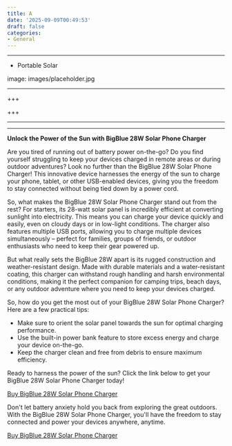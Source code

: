 ```yaml
---
title: A
date: '2025-09-09T00:49:53'
draft: false
categories:
- General
---
```


---

- Portable Solar

image: images/placeholder.jpg

---

+++






+++





---



---
**Unlock the Power of the Sun with BigBlue 28W Solar Phone Charger**

Are you tired of running out of battery power on-the-go? Do you find yourself struggling to keep your devices charged in remote areas or during outdoor adventures? Look no further than the BigBlue 28W Solar Phone Charger! This innovative device harnesses the energy of the sun to charge your phone, tablet, or other USB-enabled devices, giving you the freedom to stay connected without being tied down by a power cord.

So, what makes the BigBlue 28W Solar Phone Charger stand out from the rest? For starters, its 28-watt solar panel is incredibly efficient at converting sunlight into electricity. This means you can charge your device quickly and easily, even on cloudy days or in low-light conditions. The charger also features multiple USB ports, allowing you to charge multiple devices simultaneously – perfect for families, groups of friends, or outdoor enthusiasts who need to keep their gear powered up.

But what really sets the BigBlue 28W apart is its rugged construction and weather-resistant design. Made with durable materials and a water-resistant coating, this charger can withstand rough handling and harsh environmental conditions, making it the perfect companion for camping trips, beach days, or any outdoor adventure where you need to keep your devices charged.

So, how do you get the most out of your BigBlue 28W Solar Phone Charger? Here are a few practical tips:

* Make sure to orient the solar panel towards the sun for optimal charging performance.
* Use the built-in power bank feature to store excess energy and charge your device on-the-go.
* Keep the charger clean and free from debris to ensure maximum efficiency.

Ready to harness the power of the sun? Click the link below to get your BigBlue 28W Solar Phone Charger today!

[Buy BigBlue 28W Solar Phone Charger](https://www.amazon.com/dp/B071G4CQSR)

Don't let battery anxiety hold you back from exploring the great outdoors. With the BigBlue 28W Solar Phone Charger, you'll have the freedom to stay connected and power your devices anywhere, anytime.

[Buy BigBlue 28W Solar Phone Charger](https://www.amazon.com/dp/B071G4CQSR)